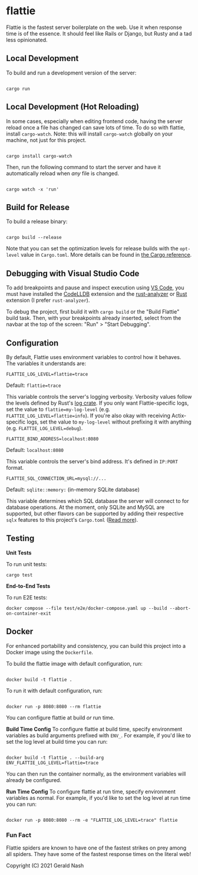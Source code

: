 # flattie

Flattie is the fastest server boilerplate on the web. Use it when response time is of the essence. It should feel like Rails or Django, but Rusty and a tad less opinionated.

## Local Development

To build and run a development version of the server:

```

cargo run

```

## Local Development (Hot Reloading)

In some cases, especially when editing frontend code, having the server reload once a file has changed can save lots of time. To do so with flattie, install `cargo-watch`. Note: this will install `cargo-watch` globally on your machine, not just for this project.

```

cargo install cargo-watch

```

Then, run the following command to start the server and have it automatically reload when _any_ file is changed.

```

cargo watch -x 'run'

```

## Build for Release

To build a release binary:

```

cargo build --release

```

Note that you can set the optimization levels for release builds with the `opt-level` value in `Cargo.toml`. More details can be found in [the Cargo reference](https://doc.rust-lang.org/cargo/reference/profiles.html#opt-level).

## Debugging with Visual Studio Code

To add breakpoints and pause and inspect execution using [VS Code](https://code.visualstudio.com/), you must have installed the [CodeLLDB](https://marketplace.visualstudio.com/items?itemName=vadimcn.vscode-lldb) extension and the [rust-analyzer](https://marketplace.visualstudio.com/items?itemName=matklad.rust-analyzer) or [Rust](https://marketplace.visualstudio.com/items?itemName=rust-lang.rust) extension (I prefer `rust-analyzer`).

To debug the project, first build it with `cargo build` or the "Build Flattie" build task. Then, with your breakpoints already inserted, select from the navbar at the top of the screen: "Run" > "Start Debugging".

## Configuration

By default, Flattie uses environment variables to control how it behaves. The variables it understands are:

```
FLATTIE_LOG_LEVEL=flattie=trace
```

Default: `flattie=trace`

This variable controls the server's logging verbosity. Verbosity values follow the levels defined by Rust's [log crate](https://docs.rs/log/0.4.6/log/#use). If you only want Flattie-specific logs, set the value to `flattie=my-log-level` (e.g. `FLATTIE_LOG_LEVEL=flattie=info`). If you're also okay with receiving Actix-specific logs, set the value to `my-log-level` without prefixing it with anything (e.g. `FLATTIE_LOG_LEVEL=debug`).

```
FLATTIE_BIND_ADDRESS=localhost:8080
```

Default: `localhost:8080`

This variable controls the server's bind address. It's defined in `IP:PORT` format.

```
FLATTIE_SQL_CONNECTION_URL=mysql://...
```

Default: `sqlite::memory:` (in-memory SQLite database)

This variable determines which SQL database the server will connect to for database operations. At the moment, only SQLite and MySQL are supported, but other flavors can be supported by adding their respective `sqlx` features to this project's `Cargo.toml` ([Read more](https://github.com/launchbadge/sqlx)).

## Testing

**Unit Tests**

To run unit tests:

```
cargo test
```

**End-to-End Tests**

To run E2E tests:

```
docker compose --file test/e2e/docker-compose.yaml up --build --abort-on-container-exit
```

## Docker

For enhanced portability and consistency, you can build this project into a Docker image using the `Dockerfile`.

To build the flattie image with default configuration, run:

```

docker build -t flattie .

```

To run it with default configuration, run:

```

docker run -p 8080:8080 --rm flattie

```

You can configure flattie at build _or_ run time.

**Build Time Config**
To configure flattie at build time, specify environment variables as build arguments prefixed with `ENV_`. For example, if you'd like to set the log level at build time you can run:

```

docker build -t flattie . --build-arg ENV_FLATTIE_LOG_LEVEL=flattie=trace

```

You can then run the container normally, as the environment variables will already be configured.

**Run Time Config**
To configure flattie at run time, specify environment variables as normal. For example, if you'd like to set the log level at run time you can run:

```

docker run -p 8080:8080 --rm -e "FLATTIE_LOG_LEVEL=trace" flattie

```

### Fun Fact

Flattie spiders are known to have one of the fastest strikes on prey among all spiders. They have some of the fastest response times on the literal web!

Copyright (C) 2021 Gerald Nash
